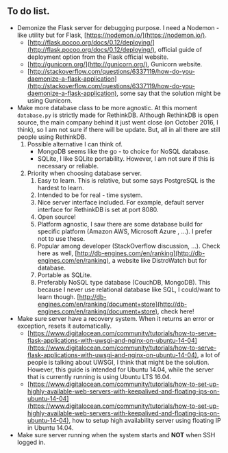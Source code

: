 ## To do list.
* Demonize the Flask server for debugging purpose. I need a Nodemon - like utility but for Flask, [https://nodemon.io/](https://nodemon.io/).
    * [http://flask.pocoo.org/docs/0.12/deploying/](http://flask.pocoo.org/docs/0.12/deploying/), official guide of deployment option from the Flask official website.
    * [http://gunicorn.org/](http://gunicorn.org/), Gunicorn website.
    * [http://stackoverflow.com/questions/6337119/how-do-you-daemonize-a-flask-application](http://stackoverflow.com/questions/6337119/how-do-you-daemonize-a-flask-application), some say that the solution might be using Gunicorn.
* Make more database class to be more agnostic. At this moment `database.py` is strictly made for RethinkDB. Although RethinkDB is open source, the main company behind it just went close (on October 2016, I think), so I am not sure if there will be update. But, all in all there are still people using RethinkDB.
    1. Possible alternative I can think of.
        * MongoDB seems like the go - to choice for NoSQL database.
        * SQLite, I like SQLite portability. However, I am not sure if this is necessary or reliable.
    1. Priority when choosing database server.
        1. Easy to learn. This is relative, but some says PostgreSQL is the hardest to learn. 
        1. Intended to be for real - time system.
        1. Nice server interface included. For example, default server interface for RethinkDB is set at port 8080.
        1. Open source!
        1. Platform agnostic, I saw there are some database build for specific platform (Amazon AWS, Microsoft Azure , ...). I prefer not to use these.
        1. Popular among developer (StackOverflow discussion, ...). Check here as well, [http://db-engines.com/en/ranking](http://db-engines.com/en/ranking), a website like DistroWatch but for database.
        1. Portable as SQLite.
        1. Preferably NoSQL type database (CouchDB, MongoDB). This because I never use relational database like SQL, I could/want to learn though. [http://db-engines.com/en/ranking/document+store](http://db-engines.com/en/ranking/document+store), check here!
* Make sure server have a recovery system. When it returns an error or exception, resets it automatically.
    * [https://www.digitalocean.com/community/tutorials/how-to-serve-flask-applications-with-uwsgi-and-nginx-on-ubuntu-14-04](https://www.digitalocean.com/community/tutorials/how-to-serve-flask-applications-with-uwsgi-and-nginx-on-ubuntu-14-04), a lot of people is talking about UWSGI, I think that might be the solution. However, this guide is intended for Ubuntu 14.04, while the server that is currently running is using Ubuntu LTS 16.04.
    * [https://www.digitalocean.com/community/tutorials/how-to-set-up-highly-available-web-servers-with-keepalived-and-floating-ips-on-ubuntu-14-04](https://www.digitalocean.com/community/tutorials/how-to-set-up-highly-available-web-servers-with-keepalived-and-floating-ips-on-ubuntu-14-04), how to setup high availability server using floating IP in Ubuntu 14.04.
* Make sure server running when the system starts and __NOT__ when SSH logged in.
